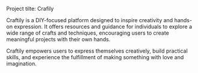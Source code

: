 Project tilte: Crafily

Craftily is a DIY-focused platform designed to inspire creativity and hands-on expression. It offers resources and guidance for individuals to explore a wide range of crafts and techniques, encouraging users to create meaningful projects with their own hands.

Craftily empowers users to express themselves creatively, build practical skills, and experience the fulfillment of making something with love and imagination.
